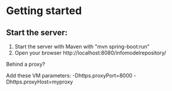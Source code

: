 Getting started
==================================
 
Start the server:
------
  1. Start the server with Maven with "mvn spring-boot:run"
  2. Open your browser http://localhost:8080/infomodelrepository/  

Behind a proxy?

Add these VM parameters:
-Dhttps.proxyPort=8000
-Dhttps.proxyHost=myproxy

